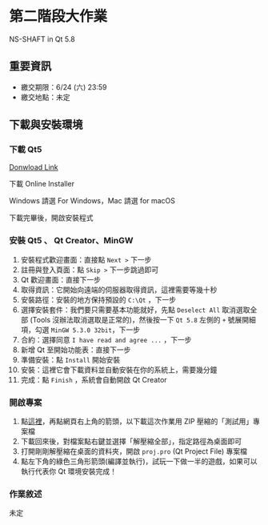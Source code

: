 # 第二階段大作業
NS-SHAFT in Qt 5.8
## 重要資訊
- 繳交期限：6/24 (六) 23:59
- 繳交地點：未定

## 下載與安裝環境
### 下載 Qt5

[Donwload Link](https://www.qt.io/download-open-source/#section-2)

下載 Online Installer 

Windows 請選 For Windows，Mac 請選 for macOS

下載完畢後，開啟安裝程式

### 安裝 Qt5 、 Qt Creator、MinGW

1. 安裝程式歡迎畫面：直接點 `Next >` 下一步
2. 註冊與登入頁面：點 `Skip >` 下一步跳過即可
3. Qt 歡迎畫面：直接下一步
4. 取得資訊：它開始向遠端的伺服器取得資訊，這裡需要等幾十秒
5. 安裝路徑：安裝的地方保持預設的 `C:\Qt` ，下一步
6. 選擇安裝套件：我們要只需要基本功能就好，先點 `Deselect All` 取消選取全部 (Tools 沒辦法取消選取是正常的)，然後按一下 `Qt 5.8` 左側的 `+` 號展開細項，勾選 `MinGW 5.3.0 32bit`，下一步
7. 合約：選擇同意 `I have read and agree ...` ，下一步
8. 新增 Qt 至開始功能表：直接下一步 
9. 準備安裝：點 `Install` 開始安裝
10. 安裝：這裡它會下載資料並自動安裝在你的系統上，需要幾分鐘
11. 完成：點 `Finish` ，系統會自動開啟 Qt Creator

### 開啟專案

1. 點[這裡](https://drive.google.com/open?id=0B_Qu9g2Wq4PbUTdQTkpQcDBOY0k)，再點網頁右上角的箭頭，以下載這次作業用 ZIP 壓縮的「測試用」專案檔
2. 下載回來後，對檔案點右鍵並選擇「解壓縮全部」，指定路徑為桌面即可
3. 打開剛剛解壓縮在桌面的資料夾，開啟 `proj.pro` (Qt Project File) 專案檔
4. 點左下角的綠色三角形箭頭(編譯並執行)，試玩一下做一半的遊戲，如果可以執行代表你 Qt 環境安裝完成！

### 作業敘述
未定
